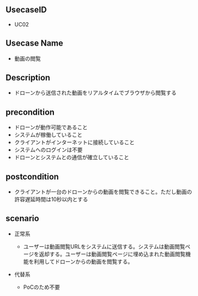 ## UsecaseID
* UC02
## Usecase Name
* 動画の閲覧

## Description
* ドローンから送信された動画をリアルタイムでブラウザから閲覧する

## precondition
* ドローンが動作可能であること
* システムが稼働していること
* クライアントがインターネットに接続していること
* システムへのログインは不要
* ドローンとシステムとの通信が確立していること

## postcondition
* クライアントが一台のドローンからの動画を閲覧できること。ただし動画の許容遅延時間は10秒以内とする

## scenario
- 正常系
    * ユーザーは動画閲覧URLをシステムに送信する。システムは動画閲覧ページを返却する。ユーザーは動画閲覧ページに埋め込まれた動画閲覧機能を利用してドローンからの動画を閲覧する。

- 代替系
    * PoCのため不要
